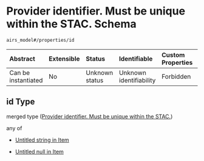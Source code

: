 # Provider identifier. Must be unique within the STAC. Schema

```txt
airs_model#/properties/id
```



| Abstract            | Extensible | Status         | Identifiable            | Custom Properties | Additional Properties | Access Restrictions | Defined In                                                                |
| :------------------ | :--------- | :------------- | :---------------------- | :---------------- | :-------------------- | :------------------ | :------------------------------------------------------------------------ |
| Can be instantiated | No         | Unknown status | Unknown identifiability | Forbidden         | Allowed               | none                | [model.schema.json\*](../../out/model.schema.json "open original schema") |

## id Type

merged type ([Provider identifier. Must be unique within the STAC.](model-properties-provider-identifier-must-be-unique-within-the-stac.md))

any of

*   [Untitled string in Item](model-properties-provider-identifier-must-be-unique-within-the-stac-anyof-0.md "check type definition")

*   [Untitled null in Item](model-properties-provider-identifier-must-be-unique-within-the-stac-anyof-1.md "check type definition")
